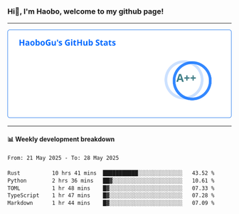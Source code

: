 <!--<h2 align="center"> Hi👋, I'm Haobo, welcome to my github page! </h2>-->
### Hi👋, I'm Haobo, welcome to my github page!
-------

<img href="https://github.com/HaoboGu" src="assets/stats.svg" alt="github stats" /> 

-------

#### 📊 **Weekly development breakdown**
<!--START_SECTION:waka-->

```txt
From: 21 May 2025 - To: 28 May 2025

Rust          10 hrs 41 mins  ███████████░░░░░░░░░░░░░░   43.52 %
Python        2 hrs 36 mins   ██▓░░░░░░░░░░░░░░░░░░░░░░   10.61 %
TOML          1 hr 48 mins    █▓░░░░░░░░░░░░░░░░░░░░░░░   07.33 %
TypeScript    1 hr 47 mins    █▓░░░░░░░░░░░░░░░░░░░░░░░   07.28 %
Markdown      1 hr 44 mins    █▓░░░░░░░░░░░░░░░░░░░░░░░   07.09 %
```

<!--END_SECTION:waka-->
<!--
backup url: https://github-readme-status-dusky-ten.vercel.app/api?username=HaoboGu&count_private=true&show_icons=true&theme=transparent&border_color=2f80ed
-->
<!--
**HaoboGu/HaoboGu** is a ✨ _special_ ✨ repository because its `README.md` (this file) appears on your GitHub profile.

Here are some ideas to get you started:

- 🔭 I’m currently working on AI-assisted programming tools
- 🌱 I’m currently learning ...
- 👯 I’m looking to collaborate on ...
- 🤔 I’m looking for help with ...
- 💬 Ask me about ...
- 📫 How to reach me: ...
- 😄 Pronouns: ...
- ⚡ Fun fact: ...
-->
